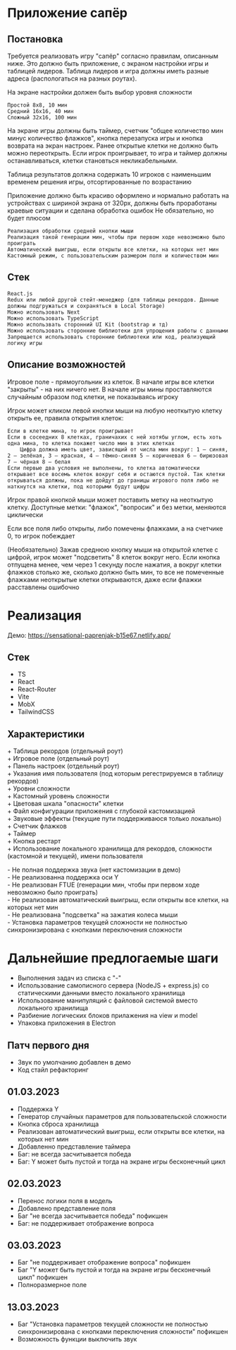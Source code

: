 # Приложение сапёр

## Постановка

Требуется реализовать игру "сапёр" согласно правилам, описанным ниже. Это должно быть приложение, с экраном настройки игры и таблицей лидеров. Таблица лидеров и игра должны иметь разные адреса (распологаться на разных роутах).

На экране настройки должен быть выбор уровня сложности

    Простой 8x8, 10 мин
    Средний 16x16, 40 мин
    Сложный 32x16, 100 мин

На экране игры должны быть таймер, счетчик "общее количество мин минус количество флажков", кнопка перезапуска игры и кнопка возврата на экран настроек. Ранее открытые клетки не должно быть можно переоткрыть. Если игрок проигрывает, то игра и таймер должны останавливаться, клетки становться некликабельными.

Таблица результатов должна содержать 10 игроков с наименьшим временем решения игры, отсортированные по возрастанию

Приложение должно быть красиво оформлено и нормально работать на устройствах с шириной экрана от 320px, должны быть проработаны краевые ситуации и сделана обработка ошибок
Не обязательно, но будет плюсом

    Реализация обработки средней кнопки мыши
    Реализация такой генерации мин, чтобы при первом ходе невозможно было проиграть
    Автоматический выигрыш, если открыты все клетки, на которых нет мин
    Кастомный режим, с пользовательским размером поля и количеством мин

## Стек

    React.js
    Redux или любой другой стейт-менеджер (для таблицы рекордов. Данные должны подгружаться и сохраняться в Local Storage)
    Можно использовать Next
    Можно использовать TypeScript
    Можно использвать сторонний UI Kit (bootstrap и тд)
    Можно использовать сторонние библиотеки для упрощения работы с данными
    Запрещается использовать сторонние библиотеки или код, реализующий логику игры

## Описание возможностей

Игровое поле - прямоугольник из клеток. В начале игры все клетки "закрыты" - на них ничего нет. В начале игры мины проставляются случайным образом под клетки, не показываясь игроку

Игрок может кликом левой кнопки мыши на любую неоткытую клетку открыть ее, правила открытия клеток:

    Если в клетке мина, то игрок проигрывает
    Если в сосеедних 8 клетках, граничахих с ней хотябы углом, есть хоть одна мина, то клетка покажет число мин в этих клетках
        Цифра должна иметь цвет, зависящий от числа мин вокруг: 1 — синяя, 2 — зелёная, 3 — красная, 4 — тёмно-синяя 5 — коричневая 6 — бирюзовая 7 — чёрная 8 — белая
    Если первые два условия не выполнены, то клетка автоматически открывает все восемь клеток вокруг себя и остаются пустой. Так клетки открываться должны, пока не дойдут до границы игрового поля либо не наткнутся на клетки, под которыми будут цифры

Игрок правой кнопкой мыши может поставить метку на неоткытую клетку. Доступные метки: "флажок", "вопросик" и без метки, меняются циклически

Если все поля либо открыты, либо помечены флажками, а на счетчике 0, то игрок побеждает

(Необязательно) Зажав среднюю кнопку мыши на открытой клетке с цифрой, игрок может "подсветить" 8 клеток вокруг него. Если кнопка отпущена менее, чем через 1 секунду после нажатия, а вокруг клетки флажков столько же, сколько должно быть мин, то все не помеченные флажками неоткрытые клетки открываются, даже если флажки расставлены ошибочно

# Реализация

Демо: https://sensational-paprenjak-b15e67.netlify.app/

## Стек

- TS
- React
- React-Router
- Vite
- MobX
- TailwindCSS

## Характеристики

\+ Таблица рекордов (отдельный роут)  
\+ Игровое поле (отдельный роут)  
\+ Панель настроек (отдельный роут)  
\+ Указания имя пользователя (под которым регестрируемся в таблицу рекордов)  
\+ Уровни сложности  
\+ Кастомный уровень сложности  
\+ Цветовая шкала "опасности" клетки  
\+ Файл конфигурации приложения с глубокой кастомизацией  
\+ Звуковые эффекты (текущие пути поддерживаюся только локально)  
\+ Счетчик флажков  
\+ Таймер  
\+ Кнопка рестарт  
\+ Использование локального хранилища для рекордов, сложности (кастомной и текущей), имени пользователя

\- Не полная поддержка звука (нет кастомизации в демо)  
\- Не реализованна поддержка оси Y  
\- Не реализован FTUE (генерации мин, чтобы при первом ходе невозможно было проиграть)  
\- Не реализован автоматический выигрыш, если открыты все клетки, на которых нет мин  
\- Не реализована "подсветка" на зажатия колеса мыши  
\- Установка параметров текущей сложности не полностью синхронизирована с кнопками переключения сложности

# Дальнейшие предлогаемые шаги

- Выполнения задач из списка с "-"
- Использование самописного сервера (NodeJS + express.js) со статическими данными вместо локального хранилища
- Использование манипуляций с файловой системой вместо локального хранилища
- Разбиение логических блоков прилажения на view и model
- Упаковка приложения в Electron

## Патч первого дня

- Звук по умолчанию добавлен в демо
- Код стайл рефакторинг

## 01.03.2023

- Поддержка Y
- Генератор случайных параметров для пользовательской сложности
- Кнопка сброса хранилища
- Реализован автоматический выигрыш, если открыты все клетки, на которых нет мин
- Добавленно представление таймера
- Баг: не всегда засчитывается победа
- Баг: Y может быть пустой и тогда на экране игры бесконечный цикл

## 02.03.2023

- Перенос логики поля в модель
- Добавлено представление поля
- Баг "не всегда засчитывается победа" пофикшен
- Баг: не поддерживает отображение вопроса

## 03.03.2023

- Баг "не поддерживает отображение вопроса" пофикшен
- Баг "Y может быть пустой и тогда на экране игры бесконечный цикл" пофикшен
- Полноразмерное поле

## 13.03.2023

- Баг "Установка параметров текущей сложности не полностью синхронизирована с кнопками переключения сложности" пофикшен
- Возможность функции выключить звук

